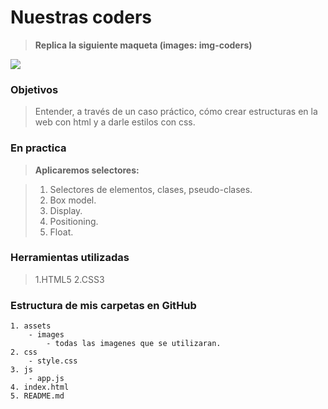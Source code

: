 # Nuestras coders #

> __Replica la siguiente maqueta (images: img-coders)__

![](https://raw.githubusercontent.com/Laboratoria/curricula-js/632783f957accef3442934c87cecd254a202f2db/03-interactive-site/00-html-and-css/09-guided-exercises/img-nuestras-coders.png)

### Objetivos ###

> Entender, a través de un caso práctico, cómo crear estructuras en la web con html y a darle estilos con css.

### En practica ###

>__Aplicaremos selectores:__

> 1. Selectores de elementos, clases, pseudo-clases.
> 2. Box model.
> 3. Display.
> 4. Positioning.
> 5. Float.

### Herramientas utilizadas ###

> 1.HTML5
> 2.CSS3

### Estructura de mis carpetas en GitHub ###
```nuestras-coders
1. assets
    - images
        - todas las imagenes que se utilizaran.
2. css
    - style.css
3. js
    - app.js
4. index.html
5. README.md
```
    